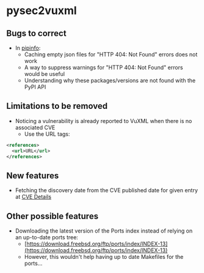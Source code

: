 # pysec2vuxml
## Bugs to correct
* In [pipinfo](https://github.com/HubTou/pipinfo):
  * Caching empty json files for "HTTP 404: Not Found" errors does not work
  * A way to suppress warnings for "HTTP 404: Not Found" errors would be useful
  * Understanding why these packages/versions are not found with the PyPI API

## Limitations to be removed
* Noticing a vulnerability is already reported to VuXML when there is no associated CVE
  * Use the URL tags:
```XML
<references>
  <url>URL</url>
</references>
```

## New features
* Fetching the discovery date from the CVE published date for given entry at [CVE Details](https://www.cvedetails.com/)

## Other possible features
* Downloading the latest version of the Ports index instead of relying on an up-to-date ports tree:
  * [https://download.freebsd.org/ftp/ports/index/INDEX-13](https://download.freebsd.org/ftp/ports/index/INDEX-13)
  * However, this wouldn't help having up to date Makefiles for the ports...
